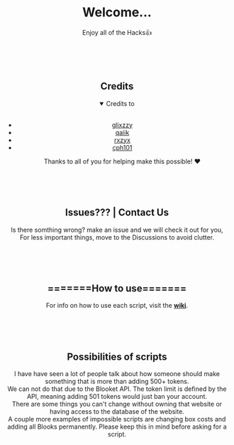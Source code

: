 <div align="center"> <!-- don't remove this -->
  <h1>Welcome...</h1>
  <p>
    Enjoy all of the Hacks👍
  </p>
  <br>
  <br>
  <br>
  <h2>Credits</h2>
<details open>
<summary>Credits to</summary>
<br>
  
  <ul>
    <li><a href="https://github.com/therealgliz/blooket-hacks">glixzzy</a></li>
    <li><a href="https://github.com/qaiik/blkt-reader">qaiik</a></li>
    <li><a href="https://github.com/rxzyx/Blooket-Hacks">rxzyx</a></li>
    <li><a href="https://github.com/cph101/Blooket-Hacks">cph101</a></li>
    
  <p>Thanks to all of you for helping make this possible! ❤️</p>
  </ul>
</details>



  <br>
  <br>
  <br>
  <h2>Issues??? | Contact Us</h2>
  <p>Is there somthing wrong? make an issue and we will check it out for you, For less important things, move to the Discussions to avoid clutter.</p>
  <br>
  <br>
  <br>
  <h2>=======How to use=======</h2>
  
  <p>For info on how to use each script, visit the <b><a href="https://github.com/Hankypoo7/The-blooket-hacks/wiki">wiki</a></b>.</p>
  <br>
  <br>
  <br>
  <h2>Possibilities of scripts</h2>
  
  <p>
    I have have seen a lot of people talk about how someone should make something that is more than adding 500+ tokens.<br>
    We can not do that due to the Blooket API. The token limit is defined by the API, meaning adding 501 tokens would just ban your account.<br>
    There are some things you can't change without owning that website or having access to the database of the website.<br>
    A couple more examples of impossible scripts are changing box costs and adding all Blooks permanently. Please keep this in mind before asking for a script.<br>
  </p>
</div>

